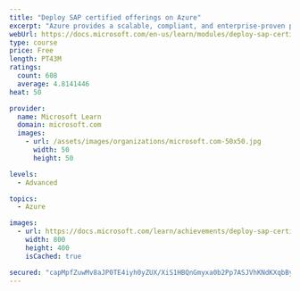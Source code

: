 ```yaml
---
title: "Deploy SAP certified offerings on Azure"
excerpt: "Azure provides a scalable, compliant, and enterprise-proven platform for a range of SAP workloads. In this module, you explore the platform compliance criteria that is stipulated by SAP before deploying SAP solutions in Azure, and look at the different options for deploying SAP in Azure."
webUrl: https://docs.microsoft.com/en-us/learn/modules/deploy-sap-certified-offerings/
type: course
price: Free
length: PT43M
ratings:
  count: 608
  average: 4.8141446
heat: 50

provider:
  name: Microsoft Learn
  domain: microsoft.com
  images:
    - url: /assets/images/organizations/microsoft.com-50x50.jpg
      width: 50
      height: 50

levels:
  - Advanced

topics:
  - Azure

images:
  - url: https://docs.microsoft.com/learn/achievements/deploy-sap-certified-offerings-for-azure-social.png
    width: 800
    height: 400
    isCached: true

secured: "capMpfZuwMv8aJP0TE4iyh0yZUX/XiS1HBQnGmyxa0b2Pp7ASJVhKNdKXqbByQNamwW9l+AhKf0bhd/pTsG7gfiJOzGZYR2AxS9KIpp/DjB9HjPHQD+JqjcJ2JX8aEduUD6oGWMSTMZ/evLG8GnqkVXXiL01Azyi80HUJS8FNzilURac3hg8CG2KQ7yllLPEZ0fKZJiWtUpRxiz4Mr3ViX2+sCaRhAbVBV6ICbleWWERD3tdIs2UwQudOjiTXCOEuX4Sl0fWHvDBieeFD9PU1trPOQuCgIVrVZ8bNmACjsjivax7xUydLVKvv7ta6fjs1Y8kaS1JN9KZDMe6J47R/MYvPRl9hxcazCLpkTrsw7rb0+k+2gfHj2Xgc4WrSv4A0ywMrUlnz7PlKS07mqdtUVCah6sB0Qy32PhXFTwjXTg=;XcNXOz/XQjl/hvVfFX0kjA=="
---
```


